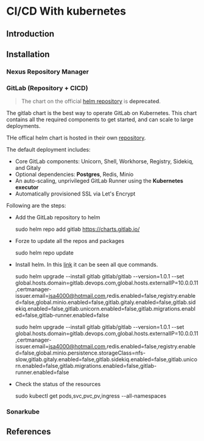 # CI/CD With kubernetes

## Introduction

## Installation

### Nexus Repository Manager

### GitLab (Repository + CICD)

> The chart on the official [helm repository](https://github.com/helm/charts/tree/master/stable/gitlab-ce) is **deprecated**.

The gitlab chart is the best way to operate GitLab on Kubernetes. This chart contains all the required components to get started, and can scale to large deployments.

THe offical helm chart is hosted in their own [repository](https://charts.gitlab.io/).

The default deployment includes:

- Core GitLab components: Unicorn, Shell, Workhorse, Registry, Sidekiq, and Gitaly
- Optional dependencies: **Postgres**, Redis, Minio
- An auto-scaling, unprivileged GitLab Runner using the **Kubernetes executor**
- Automatically provisioned SSL via Let's Encrypt

Following are the steps:

- Add the GitLab repository to helm

    sudo helm repo add gitlab https://charts.gitlab.io/

- Forze to update all the repos and packages

    sudo helm repo update

- Install helm. In this [link](https://gitlab.com/charts/gitlab/blob/master/doc/installation/command-line-options.md) it can be seen all que commands.

    sudo helm upgrade --install gitlab gitlab/gitlab --version=1.0.1 --set global.hosts.domain=gitlab.devops.com,global.hosts.externalIP=10.0.0.11,certmanager-issuer.email=jsa4000@hotmail.com,redis.enabled=false,registry.enabled=false,global.minio.enabled=false,gitlab.gitaly.enabled=false,gitlab.sidekiq.enabled=false,gitlab.unicorn.enabled=false,gitlab.migrations.enabled=false,gitlab-runner.enabled=false

    sudo helm upgrade --install gitlab gitlab/gitlab --version=1.0.1 --set global.hosts.domain=gitlab.devops.com,global.hosts.externalIP=10.0.0.11,certmanager-issuer.email=jsa4000@hotmail.com,redis.enabled=false,registry.enabled=false,global.minio.persistence.storageClass=nfs-slow,gitlab.gitaly.enabled=false,gitlab.sidekiq.enabled=false,gitlab.unicorn.enabled=false,gitlab.migrations.enabled=false,gitlab-runner.enabled=false

    

- Check the status of the resources

    sudo kubectl get pods,svc,pvc,pv,ingress --all-namespaces


### Sonarkube

## References